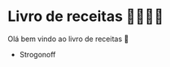 # Livro de receitas :man_cook::woman_cook:



Olá bem vindo ao livro de receitas :wave:

- Strogonoff
